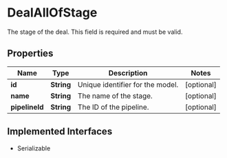 

# DealAllOfStage

The stage of the deal. This field is required and must be valid.

## Properties

| Name | Type | Description | Notes |
|------------ | ------------- | ------------- | -------------|
|**id** | **String** | Unique identifier for the model. |  [optional] |
|**name** | **String** | The name of the stage. |  [optional] |
|**pipelineId** | **String** | The ID of the pipeline. |  [optional] |


## Implemented Interfaces

* Serializable

